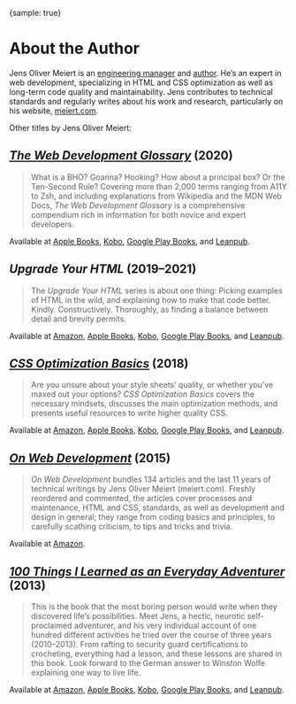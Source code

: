 {sample: true}
# About the Author

Jens Oliver Meiert is an [engineering manager](https://meiert.com/en/blog/categories/development/) and [author](https://www.goodreads.com/author/list/13623828.Jens_Oliver_Meiert). He’s an expert in web development, specializing in HTML and CSS optimization as well as long-term code quality and maintainability. Jens contributes to technical standards and regularly writes about his work and research, particularly on his website, [meiert.com](https://meiert.com/en/).

Other titles by Jens Oliver Meiert:

## [_The Web Development Glossary_](https://meiert.com/en/blog/the-web-development-glossary/) (2020)

> What is a BHO? Goanna? Hooking? How about a principal box? Or the Ten-Second Rule? Covering more than 2,000 terms ranging from A11Y to Zsh, and including explanations from Wikipedia and the MDN Web Docs, _The Web Development Glossary_ is a comprehensive compendium rich in information for both novice and expert developers.

Available at [Apple Books](https://books.apple.com/us/book/the-web-development-glossary/id1571261882?ls=1), [Kobo](https://www.kobo.com/us/en/ebook/the-web-development-glossary), [Google Play Books](https://play.google.com/store/books/details/Jens_Oliver_Meiert_The_Web_Development_Glossary?id=nYjhDwAAQBAJ), and [Leanpub](https://leanpub.com/web-development-glossary).

## _Upgrade Your HTML_ (2019–2021)

> The _Upgrade Your HTML_ series is about one thing: Picking examples of HTML in the wild, and explaining how to make that code better. Kindly. Constructively. Thoroughly, as finding a balance between detail and brevity permits.

Available at [Amazon](https://www.amazon.com/dp/B094W54R2N/?tag=j9t-21-20), [Apple Books](https://books.apple.com/us/author/jens-oliver-meiert/id1569607039), [Kobo](https://www.kobo.com/us/en/search?query=upgrade+your+html), [Google Play Books](https://play.google.com/store/books/series?id=5AksGwAAABDJEM), and [Leanpub](https://leanpub.com/b/upgrade-your-html-123).

## [_CSS Optimization Basics_](https://meiert.com/en/blog/css-optimization-basics/) (2018)

> Are you unsure about your style sheets’ quality, or whether you’ve maxed out your options? _CSS Optimization Basics_ covers the necessary mindsets, discusses the main optimization methods, and presents useful resources to write higher quality CSS.

Available at [Amazon](https://www.amazon.com/dp/B07TVW1ZT8/?tag=j9t-21-20), [Apple Books](https://books.apple.com/us/book/css-optimization-basics/id1571260941?ls=1), [Kobo](https://www.kobo.com/us/en/ebook/css-optimization-basics), [Google Play Books](https://play.google.com/store/books/details/Jens_Oliver_Meiert_CSS_Optimization_Basics?id=xgTfDwAAQBAJ), and [Leanpub](https://leanpub.com/css-optimization-basics).

## [_On Web Development_](https://meiert.com/en/blog/on-web-development/) (2015)

> _On Web Development_ bundles 134 articles and the last 11 years of technical writings by Jens Oliver Meiert (meiert.com). Freshly reordered and commented, the articles cover processes and maintenance, HTML and CSS, standards, as well as development and design in general; they range from coding basics and principles, to carefully scathing criticism, to tips and tricks and trivia.

Available at [Amazon](https://www.amazon.com/dp/B010PQPT90/?tag=j9t-21-20).

## [_100 Things I Learned as an Everyday Adventurer_](https://meiert.com/en/blog/everyday-adventurer/) (2013)

> This is the book that the most boring person would write when they discovered life’s possibilities. Meet Jens, a hectic, neurotic self-proclaimed adventurer, and his very individual account of one hundred different activities he tried over the course of three years (2010–2013). From rafting to security guard certifications to crocheting, everything had a lesson, and these lessons are shared in this book. Look forward to the German answer to Winston Wolfe explaining one way to live life.

Available at [Amazon](https://www.amazon.com/dp/B00GAC2SJI/?tag=j9t-21-20), [Apple Books](https://books.apple.com/us/book/100-things-i-learned-as-an-everyday-adventurer/id1572786010?ls=1), [Kobo](https://www.kobo.com/us/en/ebook/100-things-i-learned-as-an-everyday-adventurer), [Google Play Books](https://play.google.com/store/books/details?id=gGcKEAAAQBAJ), and [Leanpub](https://leanpub.com/100-things-i-learned-as-an-everyday-adventurer).